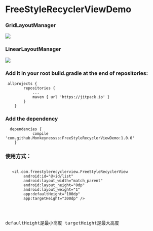 # FreeStyleRecyclerViewDemo


<P><h3>GridLayoutManager</h3></p>
<img src="https://github.com/Monkeynessss/FreeStyleRecyclerViewDemo/blob/master/app/gif/GridLayoutManager.gif" style="max-width:100%;">
<P><h3>LinearLayoutManager</h3></p>
<img src="https://github.com/Monkeynessss/FreeStyleRecyclerViewDemo/blob/master/app/gif/LinearLayoutManager.gif" style="max-width:100%;">
<P><h3>Add it in your root build.gradle at the end of repositories:</h3></p>
<pre><code>	allprojects {
		repositories {
			...
			maven { url 'https://jitpack.io' }
		}
	}</code></pre>
    
<P><h3> Add the dependency</h3></p>

   <pre><code>	dependencies {
	        compile 'com.github.Monkeynessss:FreeStyleRecyclerViewDemo:1.0.0'
	}
</code></pre>


<P><h3>使用方式：</h3></p>

   <pre><code> 
   &lt;zl.com.freestylerecyclerview.FreeStyleRecyclerView
        android:id="@+id/list"
        android:layout_width="match_parent"
        android:layout_height="0dp"
        android:layout_weight="1"
        app:defaultHeight="100dp"
        app:targetHeight="300dp" /&gt;
	</code></pre>

    
     
   <pre>defaultHeight是最小高度
     targetHeight是最大高度</pre>   


